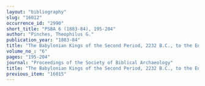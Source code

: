 ```yaml
---
layout: "bibliography"
slug: "16012"
occurrence_id: "2990"
short_title: "PSBA 6 (1883-84), 195-204"
author: "Pinches, Theophilus G."
publication_year: "1883-84"
title: "The Babylonian Kings of the Second Period, 2232 B.C., to the End of the Existence of the kingdom"
volume_no_: "6"
pages: "195-204"
journal: "Proceedings of the Society of Biblical Archaeology"
title: "The Babylonian Kings of the Second Period, 2232 B.C., to the End of the Existence of the kingdom"
previous_item: "16015"
---
```


